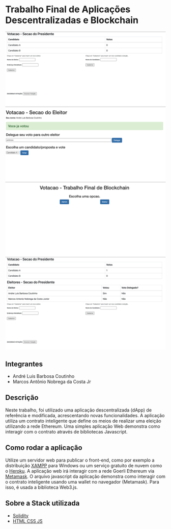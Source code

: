 # Trabalho Final de Aplicações Descentralizadas e Blockchain

![1](images/1.png)
![2](images/2.png)
![3](images/3.png)
![4](images/4.png)

## Integrantes

- André Luis Barbosa Coutinho
- Marcos Antônio Nobrega da Costa Jr

## Descrição

Neste  trabalho,  foi utilizado  uma  aplicação  descentralizada  (dApp)  de  referência  e
modificada,  acrescentando  novas  funcionalidades.  A  aplicação  utiliza  um  contrato  inteligente
que define os meios de realizar uma eleição utilizando a rede Ethereum. Uma simples aplicação
Web demonstra como interagir com o contrato através de bibliotecas Javascript.  

## Como rodar a aplicação

Utilize  um servidor web para publicar o front-end, como por exemplo a distribuição [XAMPP](https://www.apachefriends.org/pt_br/download.html) para Windows
 ou um serviço gratuito de nuvem como
o [Heroku](https://www.heroku.com). A aplicação web irá interagir com a rede Goerli Ethereum
via [Metamask](https://metamask.io/).
O arquivo javascript da aplicação demonstra como interagir com o contrato inteligente usando
uma wallet no navegador (Metamask). Para isso, é usada a biblioteca Web3.js.

## Sobre a Stack utilizada

- [Solidity](https://docs.soliditylang.org/)
- [HTML CSS JS](https://www.w3schools.com/)

